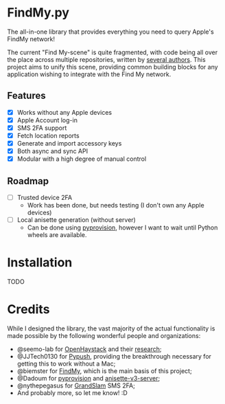 # FindMy.py

The all-in-one library that provides everything you need
to query Apple's FindMy network!

The current "Find My-scene" is quite fragmented, with code
being all over the place across multiple repositories,
written by [several authors](#Credits). This project aims to
unify this scene, providing common building blocks for any
application wishing to integrate with the Find My network.

## Features

- [x] Works without any Apple devices
- [x] Apple Account log-in
- [x] SMS 2FA support
- [x] Fetch location reports
- [x] Generate and import accessory keys
- [x] Both async and sync API
- [x] Modular with a high degree of manual control

## Roadmap

- [ ] Trusted device 2FA
    - Work has been done, but needs testing (I don't own any Apple devices)
- [ ] Local anisette generation (without server)
    - Can be done using [pyprovision](https://github.com/Dadoum/pyprovision/),
      however I want to wait until Python wheels are available.

# Installation

TODO

# Credits

While I designed the library, the vast majority of the actual functionality
is made possible by the following wonderful people and organizations:

- @seemo-lab for [OpenHaystack](https://github.com/seemoo-lab/openhaystack/)
  and their [research](https://doi.org/10.2478/popets-2021-0045);
- @JJTech0130 for [Pypush](https://github.com/JJTech0130/pypush), providing the breakthrough necessary
  for getting this to work without a Mac;
- @biemster for [FindMy](https://github.com/biemster/FindMy), which is the main basis of this project;
- @Dadoum for [pyprovision](https://github.com/Dadoum/pyprovision/) and
  [anisette-v3-server](https://github.com/Dadoum/anisette-v3-server);
- @nythepegasus for [GrandSlam](https://github.com/nythepegasus/grandslam/) SMS 2FA;
- And probably more, so let me know! :D
